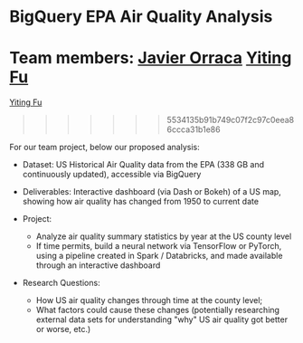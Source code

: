 # BigQuery EPA Air Quality Analysis

Team members:
[Javier Orraca](https://javorraca.github.io/Home/)
[Yiting Fu](https://github.com/Yiting2018)
=======
[Yiting Fu](https://github.com/Yiting2018)
>>>>>>> 5534135b91b749c07f2c97c0eea86ccca31b1e86

For our team project, below our proposed analysis:

* Dataset: US Historical Air Quality data from the EPA (338 GB and continuously updated), accessible via BigQuery
* Deliverables: Interactive dashboard (via Dash or Bokeh) of a US map, showing how air quality has changed from 1950 to current date
* Project:
  * Analyze air quality summary statistics by year at the US county level
  * If time permits, build a neural network via TensorFlow or PyTorch, using a pipeline created in Spark / Databricks, and made available through an interactive dashboard

* Research Questions:
  * How US air quality changes through time at the county level;
  * What factors could cause these changes (potentially researching external data sets for understanding "why" US air quality got better or worse, etc.)
